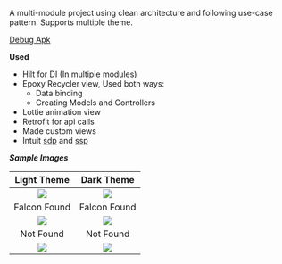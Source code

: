 A multi-module project using clean architecture and following use-case pattern.
Supports multiple theme.


[Debug Apk](apk/Finding-Falcon-debug.apk)


**Used**
  * Hilt for DI (In multiple modules)
  * Epoxy Recycler view, Used both ways:  
     * Data binding
     * Creating Models and Controllers
  * Lottie animation view
  * Retrofit for api calls
  * Made custom views 
  * Intuit [sdp](https://github.com/intuit/sdp) and [ssp](https://github.com/intuit/ssp)


***Sample Images***

|                                                 Light Theme                                                 |                                                 Dark Theme                                                  |
|:-----------------------------------------------------------------------------------------------------------:|:-----------------------------------------------------------------------------------------------------------:|
| ![](https://github.com/userKamalNayan/Finding-Falcone/assets/70440124/d6651672-6a12-4f81-8d54-feb84ab79371) | ![](https://github.com/userKamalNayan/Finding-Falcone/assets/70440124/83df1834-8c3e-4875-a190-516850a29506) |
|                                                Falcon Found                                                 |                                                Falcon Found                                                 |
| ![](https://github.com/userKamalNayan/Finding-Falcone/assets/70440124/5e0a0e68-a678-4cdf-ad69-d01289923c24) | ![](https://github.com/userKamalNayan/Finding-Falcone/assets/70440124/d86064dd-40b4-4b21-b75a-b77cb2cae551) |
|                                                  Not Found                                                  |                                                  Not Found                                                  |
| ![](https://github.com/userKamalNayan/Finding-Falcone/assets/70440124/a3e02741-a93b-4413-91c1-e4ca3d097621) | ![](https://github.com/userKamalNayan/Finding-Falcone/assets/70440124/b383d09f-4a8e-4041-8a4b-20f191368456) |

[//]: # ()
[//]: # (* ![light theme|200*500]&#40;https://github.com/userKamalNayan/Finding-Falcone/assets/70440124/d6651672-6a12-4f81-8d54-feb84ab79371&#41;)

[//]: # (* ![dark theme|200*500]&#40;https://github.com/userKamalNayan/Finding-Falcone/assets/70440124/83df1834-8c3e-4875-a190-516850a29506&#41;)